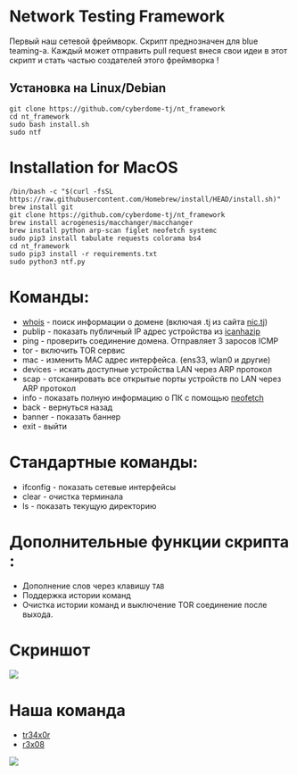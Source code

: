 # Network Testing Framework &nbsp;

Первый наш сетевой фреймворк. Скрипт преднозначен для blue teaming-а. Каждый может отправить pull request внеся свои идеи в этот скрипт и стать частью создателей этого фреймворка !

## Установка на Linux/Debian
```
git clone https://github.com/cyberdome-tj/nt_framework
cd nt_framework
sudo bash install.sh
sudo ntf
```
# Installation for MacOS
```
/bin/bash -c "$(curl -fsSL https://raw.githubusercontent.com/Homebrew/install/HEAD/install.sh)"
brew install git
git clone https://github.com/cyberdome-tj/nt_framework
brew install acrogenesis/macchanger/macchanger
brew install python arp-scan figlet neofetch systemc
sudo pip3 install tabulate requests colorama bs4
cd nt_framework
sudo pip3 install -r requirements.txt
sudo python3 ntf.py
```
# Команды:
<ul>
   <li> <a href="https://itigic.com/ru/what-is-whois-and-what-is-it-for/">whois</a> - поиск информации о домене (включая .tj из сайта <a href="http://www.nic.tj/whois.html">nic.tj</a>)</li>
   <li>publip - показать публичный IP адрес устройства из <a href="https://icanhazip.com">icanhazip</a></li>
   <li>ping - проверить соединение домена. Отправляет 3 заросов ICMP</li>
   <li>tor - включить TOR сервис</li>
   <li>mac - изменить MAC адрес интерфейса. (ens33, wlan0 и другие)</li>
   <li>devices - искать доступные устройства LAN через ARP протокол</li>
   <li>scap - отсканировать все открытые порты устройств по LAN через ARP протокол</li>
   <li>info - показать полную информацию о ПК с помощью <a href="https://github.com/dylanaraps/neofetch">neofetch</a></li>
   <li>back - вернуться назад </li>
   <li>banner - показать баннер</li>
   <li>exit - выйти</li>
</ul>

# Стандартные команды:

<ul>
 <li>ifconfig - показать сетевые интерфейсы 
 <li>clear - очистка терминала 
 <li>ls - показать текущую директорию
</ul>

# Дополнительные функции скрипта :

<ul>
 <li>Дополнение слов через клавишу <code>TAB</code> 
 <li>Поддержка истории команд
 <li>Очистка истории команд и выключение TOR соединение после выхода.
</ul>

# Скриншот
<kbd>
   <img src="https://user-images.githubusercontent.com/109206637/218330244-6067987b-b398-405e-ae94-6bef6f13cf74.png">
</kbd>
<br>

# Наша команда
<ul>
<li><a href="https://github.com/tr34x0r">tr34x0r</a></li>
<li><a href="https://github.com/r3x08">r3x08</a></li>
</ul>

<a href="https://github.com/cyberdome-tj"><img src="https://img.shields.io/badge/Made%20with%20%E2%99%A5%20%20by -CyberDome-black"></a>
